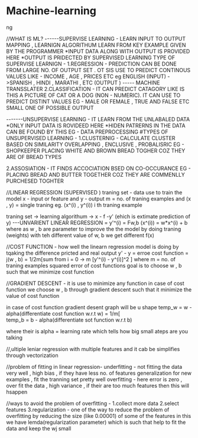 
# Machine-learning
ng

//WHAT IS ML?
------SUPERVISE LEARNING - LEARN INPUT TO OUTPUT MAPPING , LEARNIGN ALGORITHUM LEARN FROM KEY EXAMPLE GIVEN BY THE PROGRAMMER
*INPUT DATA ALONG WITH OUTPUT IS PROVIDED HERE 
*OUTPUT IS PRIDECTED BY SUPERVISED LEARNING
 TYPE OF SUPERVISE LEARNIGN - 
 1.REGRESSION - PREDICTION CAN BE DONE FROM LARGE NO. OF OUTPUT SET .
 OT SIS USE TO PREDICT CONTINOUS VALUES LIKE - INCOME , AGE , PRICES ETC
  eg ENGLISH (INPUT) ->SPANISH , HINDI , MARATHI , ETC (OUTPUT ) ----- MACHINE TRANSSLATER
2.CLASSIFICATION - IT CAN PREDICT CATAGORY LIKE IS THIS A PICTURE OF CAT OR A DOG (NON - NUMERIC).
IT CAN USE TO PREDICT DISTINT VALUES EG - MALE OR FEMALE , TRUE AND FALSE ETC
 SMALL ONE OF POSSIBLE OUTPUT

 -------UNSUPERVISE LEARNING - IT LEARN FROM THE UNLABALED DATA 
 *ONLY INPUT DATA IS ROVIDEED HERE 
 *HIDEN PATRERNS IN THE DATA CAN BE FOUND BY THIS
 EG - DATA PREPROCESSING 
 #TYPES OF UNSUPERVISED LEARNING -
 1.CLUSTERNIG - CALCULATE CLUSTER BASED ON SIMILARITY
 OVERLAPPING , ENCLUSIVE , PROBALISRIC
EG - SHOPKEEPER PLACING WHITE AND BROWN BREAD TOGHER COZ THEY ARE OF BREAD TYPES

 2.ASSOSIATION - IT FINDS ACCOCIATION BSED ON CO-OCCURANCE 
 EG - PLACING BREAD AND BUTTER TOGETHER COZ THEY ARE COMMENLLY PURCHESED TOGHTER

//LINEAR REGRESSION (SUPERVISED )
traning set - data use to train the model
x - input or feature     and      y - output 
m = no. of traning examples      and (x , y) = single traning eg.            (x^(i) , y^(i)) i th traning example

traning set -> learning algorithum -> x - f -y' (ehich is extimate prediction of y)
---UNVARIENT LINEAR REGRESSION = y'^(i) = Fw,b (x^(i)) = w*x^(i) + b  where as w , b are parameter to improve the the model by doing traning (weights)
with teh different value of w, b we get different f(x) 

//COST FUNCTION - how well the linearn regression model is doing by tqaking the difference pricted and real output 
       y' - y = erroe
       cost function = j(w , b)   = 1/2m[sum from i = 0 -> m [y'^(i) - y^(i)]^2 ]  where m = no. of traning examples
          squared error of cost functions 
goal is to choose w , b such that we minimize cost function

//GRADIENT DESCENT - it is use to minimize any function in case of cost function 
we choose w , b through gradient descent such that it minimize the value of cost function

in case of cost function gradient desent graph will be u shape
     temp_w = w - alpha(differentiate cost function w.r.t w)     = 1/m[          
     temp_b = b - alpha(differentiate sot function w.r.t b)

where their is alpha = learning rate which tells how big small ateps are you talking

//,ultiple leniar regression with multiple features and it cab be simplifies through vectorization




//problem of fitting in linear regression-
underfitting - not fitting the data very well , high bias , if they have less no. of features
generalization for new examples , fit the tranning set pretty well
overfitting - here error is zero , over fit the data , high variance , if their are too much features then this will hsappen

//ways to avoid the problem of overfitting - 
1.collect more data
2.select features
3.regularization - one of the way to reduce the problem of overfitting by reducing the size (like 0.00001) of some of the features
 in this we have lemda(regularization parameter) which is such that help to fit the data and keep the wj small



 
